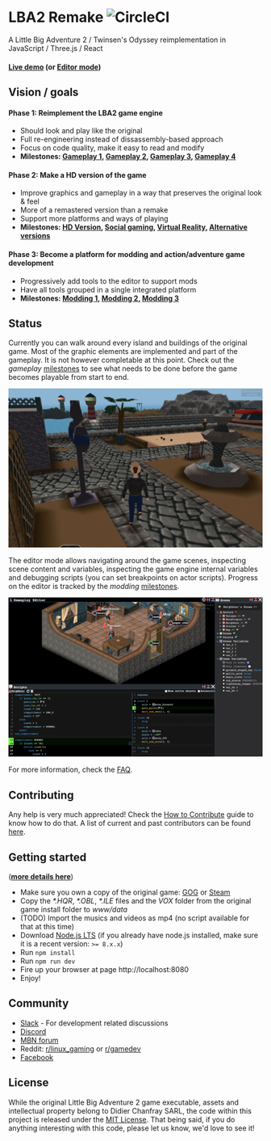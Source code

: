 # LBA2 Remake ![CircleCI](https://circleci.com/gh/agrande/lba2remake.png?style=shield&circle-token=:circle-token)
A Little Big Adventure 2 / Twinsen's Odyssey reimplementation in JavaScript / Three.js / React

#### [Live demo](https://www.lba2remake.net) (or [Editor mode](https://www.lba2remake.net/#editor=true))


## Vision / goals

#### Phase 1: Reimplement the LBA2 game engine
  * Should look and play like the original
  * Full re-engineering instead of dissassembly-based approach
  * Focus on code quality, make it easy to read and modify
  * __Milestones: [Gameplay 1](https://github.com/agrande/lba2remake/milestone/3), [Gameplay 2](https://github.com/agrande/lba2remake/milestone/5), [Gameplay 3](https://github.com/agrande/lba2remake/milestone/1), [Gameplay 4](https://github.com/agrande/lba2remake/milestone/4)__

#### Phase 2: Make a HD version of the game
  * Improve graphics and gameplay in a way that preserves the original look & feel
  * More of a remastered version than a remake
  * Support more platforms and ways of playing
  * __Milestones: [HD Version](https://github.com/agrande/lba2remake/milestone/9), [Social gaming](https://github.com/agrande/lba2remake/milestone/12), [Virtual Reality](https://github.com/agrande/lba2remake/milestone/7), [Alternative versions](https://github.com/agrande/lba2remake/milestone/8)__

#### Phase 3: Become a platform for modding and action/adventure game development
  * Progressively add tools to the editor to support mods
  * Have all tools grouped in a single integrated platform
  * __Milestones: [Modding 1](https://github.com/agrande/lba2remake/milestone/6), [Modding 2](https://github.com/agrande/lba2remake/milestone/11), [Modding 3](https://github.com/agrande/lba2remake/milestone/10)__


## Status

Currently you can walk around every island and buildings of the original game.
Most of the graphic elements are implemented and part of the gameplay. It is not however completable at this point.
Check out the *gameplay* [milestones](https://github.com/agrande/lba2remake/milestones) to see what needs to be done before the game becomes playable from start to end.

![Game screenshot](doc/images/screenshot_game.jpeg)

The editor mode allows navigating around the game scenes, inspecting scene content and variables, inspecting the game engine internal variables and debugging scripts (you can set breakpoints on actor scripts).
Progress on the editor is tracked by the *modding* [milestones](https://github.com/agrande/lba2remake/milestones).

![Editor screenshot](doc/images/screenshot_editor.jpeg)

For more information, check the [FAQ](doc/FAQ.md).

## Contributing

Any help is very much appreciated!
Check the [How to Contribute](CONTRIBUTING.md) guide to know how to do that.
A list of current and past contributors can be found [here](AUTHORS.md).

## Getting started

(**[more details here](doc/getting_started.md)**)

* Make sure you own a copy of the original game: [GOG](https://www.gog.com/game/little_big_adventure_2) or [Steam](http://store.steampowered.com/app/398000/Little_Big_Adventure_2/)
* Copy the _*.HQR_, _*.OBL_, _*.ILE_ files and the _VOX_ folder from the original game install folder to _www/data_
* (TODO) Import the musics and videos as mp4 (no script available for that at this time)
* Download [Node.js LTS](https://nodejs.org) (if you already have node.js installed, make sure it is a recent version: `>= 8.x.x`)
* Run `npm install`
* Run `npm run dev`
* Fire up your browser at page http://localhost:8080
* Enjoy!


## Community

* [Slack](https://join.slack.com/t/lba2remake/shared_invite/enQtMzIyNzIwNDMzNTIxLTc5OGVkNjI3NGE4YjM5ZTE5YmRkODBjMzNjOTk5NGM1NGIyMTI2N2FlOTYzYjBlZjE4NzIzYWI3ZWI0YmViMmI) - For development related discussions
* [Discord](https://discord.gg/cDmFTWq)
* [MBN forum](https://forum.magicball.net/showthread.php?t=18208)
* Reddit: [r/linux_gaming](https://www.reddit.com/r/linux_gaming/comments/8049mn/a_little_big_adventure_2_twinsens_odyssey/) or [r/gamedev](https://www.reddit.com/r/gamedev/comments/80cn9u/open_source_reimplementation_of_little_big/)
* [Facebook](https://www.facebook.com/groups/twinsen/permalink/1565479966839300/)


## License

While the original Little Big Adventure 2 game executable, assets and intellectual property belong to Didier Chanfray SARL, the code within this project is released under the [MIT License](LICENSE).
That being said, if you do anything interesting with this code, please let us know, we'd love to see it!
